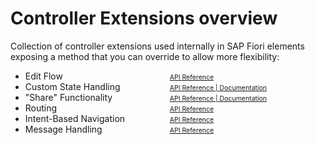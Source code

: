 # Controller Extensions overview

Collection of controller extensions used internally in SAP Fiori elements exposing a method that you can override to allow more flexibility:

<ul style="columns: 2; max-width: 28rem">
	<li>Edit Flow</li>
    <li>Custom State Handling</li>
    <li>"Share" Functionality</li>
    <li>Routing</li>
    <li>Intent-Based Navigation</li>
    <li>Message Handling</li>
    <li style="list-style-type: none"><a style="font-size: 0.75em" href="https://ui5.sap.com/#/api/sap.fe.core.controllerextensions.EditFlow" target="_blank">API Reference</a></li>
    <li style="list-style-type: none"><a style="font-size: 0.75em" href="https://ui5.sap.com/#/api/sap.fe.core.controllerextensions.ViewState" target="_blank">API Reference | </a> <a style="font-size: 0.75em" href="https://ui5.sap.com/#/topic/89fa878945294931b15a581a99043005" target="_blank">Documentation</a></li>
    <li style="list-style-type: none"><a style="font-size: 0.75em" href="https://ui5.sap.com/#/api/sap.fe.core.controllerextensions.Share" target="_blank">API Reference | </a><a style="font-size: 0.75em" href="https://ui5.sap.com/#/topic/022bf0dcae1d4d90961ebe23d642fca3" target="_blank">Documentation</a></li>
    <li style="list-style-type: none"><a style="font-size: 0.75em" href="https://ui5.sap.com/#/api/sap.fe.core.controllerextensions.Routing" target="_blank">API Reference</a></li>
    <li style="list-style-type: none"><a style="font-size: 0.75em" href="https://ui5.sap.com/#/api/sap.fe.core.controllerextensions.IntentBasedNavigation" target="_blank">API Reference</a></li>
    <li style="list-style-type: none"><a style="font-size: 0.75em" href="https://ui5.sap.com/#/api/sap.fe.core.controllerextensions.MessageHandler" target="_blank">API Reference</a></li>
</ul>